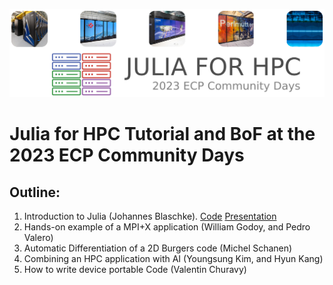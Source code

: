 <p align="center">
  <img src="assets/Julia_for_HPC_ECP.png" alt="Julia for HPC ECP Community Days" width="600" />
</p>

# Julia for HPC Tutorial and BoF at the 2023 ECP Community Days

## Outline:
1. Introduction to Julia (Johannes Blaschke). [Code](https://github.com/JBlaschke/HPC-Julia) [Presentation](https://jblaschke.github.io/HPC-Julia/presentation_index.html#/)
2. Hands-on example of a MPI+X application (William Godoy, and Pedro Valero)
3. Automatic Differentiation of a 2D Burgers code (Michel Schanen)
4. Combining an HPC application with AI (Youngsung Kim, and Hyun Kang)
5. How to write device portable Code (Valentin Churavy)
